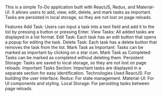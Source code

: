 This is a simple To-Do application built with ReactJS, Redux, and Material-UI. It allows users to add, view, edit, delete, and mark tasks as important. Tasks are persisted in local storage, so they are not lost on page reloads.

Features
Add Task: Users can input a task into a text field and add it to the list by pressing a button or pressing Enter.
View Tasks: All added tasks are displayed in a list format.
Edit Task: Each task has an edit button that opens a popup for editing the task.
Delete Task: Each task has a delete button that removes the task from the list.
Mark Task as Important: Tasks can be marked as important by clicking on a star icon.
Mark Task as Completed: Tasks can be marked as completed without deleting them.
Persistent Storage: Tasks are saved to local storage, so they are not lost on page reloads.
Important Tasks Section: Important tasks are displayed in a separate section for easy identification.
Technologies Used
ReactJS: For building the user interface.
Redux: For state management.
Material-UI: For UI components and styling.
Local Storage: For persisting tasks between page reloads.
